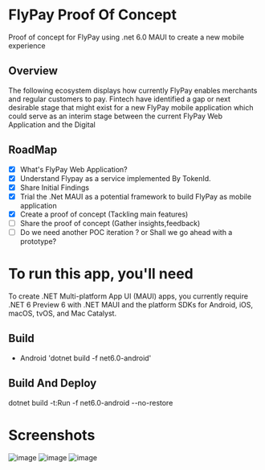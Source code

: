 # FlyPay Proof Of Concept

Proof of concept for FlyPay using .net 6.0 MAUI to create a new mobile experience 

## Overview

The following ecosystem displays how currently FlyPay enables merchants and regular customers to pay. Fintech have identified  a gap or next desirable stage that might exist for a new FlyPay mobile application which could serve as an interim stage between the current FlyPay Web Application and the Digital 


## RoadMap

- [x] What's FlyPay Web Application?
- [x] Understand Flypay as a service implemented By TokenId.
- [x] Share Initial Findings
- [x] Trial the .Net MAUI as a potential framework to build FlyPay as mobile application   
- [x] Create a proof of concept (Tackling main features)
- [ ] Share the proof of concept (Gather insights,feedback)
- [ ] Do we need another POC iteration ? or Shall we go ahead with a prototype?  

# To run this app, you'll need

To create .NET Multi-platform App UI (MAUI) apps, you currently require .NET 6 Preview 6 with .NET MAUI and the platform SDKs for Android, iOS, macOS, tvOS, and Mac Catalyst.

## Build
- Android 'dotnet build -f net6.0-android'

## Build And Deploy

dotnet build -t:Run -f net6.0-android --no-restore

# Screenshots

![image](https://user-images.githubusercontent.com/86338743/126738773-c99075a1-1166-41c4-99f3-62f21be202d2.png)
![image](https://user-images.githubusercontent.com/86338743/126738806-16b1a3a9-a9f4-461c-aab2-80b8aedd56b2.png)
![image](https://user-images.githubusercontent.com/86338743/126738826-37d00354-8eed-4836-a8a8-babcd9b61136.png)


